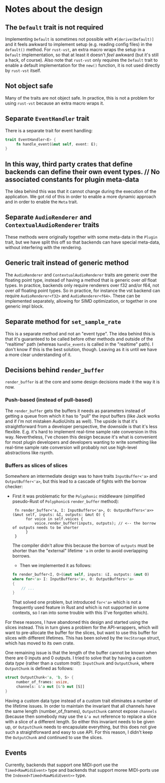 Notes about the design
======================

The `Default` trait is not required
-----------------------------------
Implementing `Default` is sometimes not possible with `#[derive(Default)]` and it feels
awkward to implement setup (e.g. reading config files) in the `default()` method.
For `rust-vst`, an extra macro wraps the setup in a `Default` implementation, so that at least it
doesn't _feel_ awkward (but it's still a hack, of course).
Also note that `rust-vst` only requires the `Default` trait to enable a default implementation
for the `new()` function, it is not used directly by `rust-vst` itself.

Not object safe
---------------
Many of the traits are not object safe. In practice, this is not a problem for using `rust-vst`
because an extra macro wraps it.

Separate `EventHandler` trait
-----------------------------
There is a separate trait for event handling:
```rust
trait EventHandler<E> {
     fn handle_event(&mut self, event: E);
}
```
In this way, third party crates that define backends can define their own event types.
//
No associated constants for plugin meta-data
--------------------------------------------
The idea behind this was that it cannot change during the execution of the application.
We got rid of this in order to enable a more dynamic approach and in order to enable the
`Meta` trait.

Separate `AudioRenderer` and `ContextualAudioRenderer` traits
-------------------------------------------------------------
These methods were originally together with some meta-data in the `Plugin` trait,
but we have split this off so that backends can have special meta-data, without
interfering with the rendering.

Generic trait instead of generic method
---------------------------------------
The `AudioRenderer` and `ContextualAudioRenderer` traits are generic over the floating
point type, instead of having a method that is generic over _all_ float types.
In practice, backends only require renderers over f32 and/or f64, not over _all_ floating
point types. So in practice, for instance the vst backend can require
`AudioRenderer<f32>` and `AudioRenderer<f64>`. These can be implemented separately,
allowing for SIMD optimization, or together in one generic impl block.

Separate method for `set_sample_rate`
-------------------------------------
This is a separate method and not an "event type". The idea behind this is that it's guaranteed
to be called before other methods and outside of the "realtime" path (whereas
`handle_events` is called in the "realtime" path).
I don't know if this is the best solution, though. Leaving as it is until we have a more clear
understanding of it.

Decisions behind `render_buffer`
-------------------------------
`render_buffer` is at the core and some design decisions made it the way it is now.

### Push-based (instead of pull-based)
The `render_buffer` gets the buffers it needs as parameters instead of getting a queue from which
it has to "pull" the input buffers (like Jack works and if I'm not mistaken AudioUnits as well).
The upside is that it's straightforward from a developer perspective, the downside is that it's
less flexible. E.g. it's hard to implement real-time sample rate conversion in this way.
Nevertheless, I've chosen this design because it's what is convenient for most plugin developers
and developers wanting to write something like real-time sample rate conversion will probably
not use high-level abstractions like rsynth.

### Buffers as slices of slices
Somewhere an intermediate design was to have traits `InputBuffer<'a>` and `OutputBuffer<'a>`,
but this lead to a cascade of fights with the borrow checker:

* First it was problematic for the `Polyphonic` middleware (simplified pseudo-Rust of
 `Polyphonic`s `render_buffer` method):
    ```
     fn render_buffer<'a, I: InputBuffers<'a>, O: OutputBuffers<'a>>(&mut self, inputs: &I, outputs: &mut O) {
          for voice in self.voices {
              voice.render_buffer(inputs, outputs); // <-- the borrow of outputs needs to be shorter
          }
     }
     ```
     The compiler didn't allow this because the borrow of `outputs` must be shorter than the
     "external" lifetime `'a` in order to avoid overlapping borrows.
     
    * Then we implemented it as follows:
     ```rust
     fn render_buffer<I, O>(&mut self, inputs: &I, outputs: &mut O)
     where for<'a> I: InputBuffers<'a>, O: OutputBuffers<'a>
     {
         // ...
     }
     ```
     That solved one problem, but introduced `for<'a>` which is not a frequently used feature
     in Rust and which is not supported in some contexts, so I ran into some trouble with this
     (I've forgotten which).
     
For these reasons, I have abandoned this design and started using the slices instead.
This in turn gives a problem for the API-wrappers, which will want to pre-allocate the buffer
for the slices, but want to use this buffer for slices with different lifetimes.
This has been solved by the `VecStorage` struct, which has moved to its own crate.

One remaining issue is that the length of the buffer cannot be known when there are 0 inputs and
0 outputs.
I tried to solve that by having a custom data _type_ (rather than a custom _trait_): `InputChunk` and
`OutputChunk`, where `OutputChunk` is defined as follows:
```rust
struct OutputChunk<'a, 'b, S> {
     number_of_frames: usize,
     channels: &'a mut [&'b mut [S]]
}
```
Having a custom data type instead of a custom trait eliminates a number of the lifetime issues.
In order to maintain the invariant that all channels
have the same length (number_of_frames), `OutputChunk` cannot expose `channels` (because then somebody
may use the `&'a mut` reference to replace a slice with a slice of a different length.
So either this invariant needs to be given up, or `OutputChunk` needs to encapsulate everything,
but this does not give such a straightforward and easy to use API.
For this reason, I didn't keep the `OutputChunk` and continued to use the slices.

Events
------
Currently, backends that support one MIDI-port use the `Timed<RawMidiEvent>` type
and backends that support moree MIDI-ports use the `Indexed<Timed<RawMidiEvent>>` type.